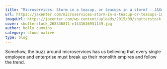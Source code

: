 ```yaml
---
title: "Microservices: Storm in a teacup, or teacups in a storm? - JAXenter"
url: https://jaxenter.com/microservices-storm-in-a-teacup-or-teacups-in-a-storm-120388.html
imageUrl: https://jaxenter.com/wp-content/uploads/2015/09/shutterstock_268336811-e1441636951139.jpg
cover: shutterstock_268336811-e1441636951139.jpg
author: holly cummins
category: cloud native
type: blog
---
```


Somehow, the buzz around microservices has us believing that every single employee and enterprise must break up their monolith empires and follow the trend.
